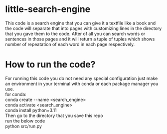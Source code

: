 # little-search-engine
This code is a search engine that you can give it a textfile like a book and the code will separate that into pages with customizing lines in the directory that you gave them to the code.
After of all you can search words or sentences in those pages and it will return a tuple of tuples which shows number of repeatation of each word in each page respectively.
# How to run the code?
For running this code you do not need any special configuration just make an environment in your terminal with conda or each package manager you use.<br />
for conda:<br />
conda create --name <search_engine><br />
conda activate <search_engine><br />
conda install python=3.11<br />
Then go to the directory that you save this repo<br />
run the below code<br />
python src/run.py<br />
